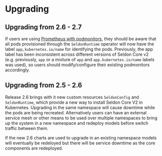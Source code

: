 # Upgrading

## Upgrading from 2.6 - 2.7

If users are using [Prometheus with podmonitors](../../../../prometheus/monitors), they should be aware that all pods provisioned through the `SeldonRuntime` operator will now have the label `app,kubernetes.io/name` for identifying the pods. Previously, the app label has been inconsistent across different versions of Seldon Core v2 (e.g. previously, `app` or a mixture of `app` and `app.kubernetes.io/name` labels was used), so users should modify/configure their existing podmonitors accordingly. 


## Upgrading from 2.5 - 2.6

Release 2.6 brings with it new custom resources `SeldonConfig` and `SeldonRuntime`, which provide a new way to install Seldon Core V2 in Kubernetes. Upgrading in the same namespace will cause downtime while the pods are being recreated. Alternatively  users can have an external service mesh or other means to be used over multiple namespaces to bring up the system in a new namespace and redeploy models before switch traffic between them.

If the new 2.6 charts are used to upgrade in an existing namespace models will eventually be redeloyed but there will be service downtime as the core components are redeployed.

